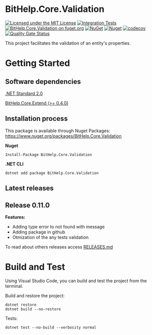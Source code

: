 # BitHelp.Core.Validation

[![Licensed under the MIT License](https://img.shields.io/badge/License-MIT-blue.svg)](./LICENSE)
[![Integration Tests](https://github.com/RenatoPacheco/BitHelp.Core.Validation/workflows/Integration%20Tests/badge.svg?branch=master)](https://github.com/RenatoPacheco/BitHelp.Core.Validation/actions/workflows/integration-tests.yml)
[![BitHelp.Core.Validation on fuget.org](https://www.fuget.org/packages/BitHelp.Core.Validation/badge.svg)](https://www.fuget.org/packages/BitHelp.Core.Validation)
[![NuGet](https://img.shields.io/nuget/v/BitHelp.Core.Validation.svg)](https://nuget.org/packages/BitHelp.Core.Validation)
[![Nuget](https://img.shields.io/nuget/dt/BitHelp.Core.Validation.svg)](https://nuget.org/packages/BitHelp.Core.Validation)
[![codecov](https://codecov.io/gh/RenatoPacheco/BitHelp.Core.Validation/branch/master/graph/badge.svg?token=6YLN9GKD8X)](https://codecov.io/gh/RenatoPacheco/BitHelp.Core.Validation)
[![Quality Gate Status](https://sonarcloud.io/api/project_badges/measure?project=RenatoPacheco_BitHelp.Core.Validation&metric=alert_status)](https://sonarcloud.io/summary/new_code?id=RenatoPacheco_BitHelp.Core.Validation)

This project facilitates the validation of an entity's properties.

# Getting Started

## Software dependencies

[.NET Standard 2.0](https://docs.microsoft.com/pt-br/dotnet/standard/net-standard)

[BitHelp.Core.Extend (>= 0.4.0)](https://www.nuget.org/packages/BitHelp.Core.Extend/)

## Installation process

This package is available through Nuget Packages: https://www.nuget.org/packages/BitHelp.Core.Validation

**Nuget**
```
Install-Package BitHelp.Core.Validation
```

**.NET CLI**
```
dotnet add package BitHelp.Core.Validation
```

## Latest releases

## Release 0.11.0

**Features:**

- Adding type error to not found with message
- Adding package in github
- Otmization of the any tests validation

To read about others releases access [RELEASES.md](https://github.com/RenatoPacheco/BitHelp.Core.Validation/blob/master/RELEASES.md)

# Build and Test

Using Visual Studio Code, you can build and test the project from the terminal.

Build and restore the project:

```
dotnet restore
dotnet build --no-restore
```

Tests:

```
dotnet test --no-build --verbosity normal
```